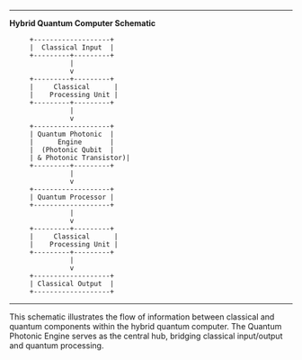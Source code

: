 
---

**Hybrid Quantum Computer Schematic**

```
     +-------------------+
     |  Classical Input  |
     +---------+---------+
               |
               v
     +---------+---------+
     |     Classical      |
     |    Processing Unit |
     +---------+---------+
               |
               v
     +-------------------+
     | Quantum Photonic  |
     |      Engine       |
     |  (Photonic Qubit  |
     | & Photonic Transistor)|
     +---------+---------+
               |
               v
     +-------------------+
     | Quantum Processor |
     +-------------------+
               |
               v
     +---------+---------+
     |     Classical      |
     |    Processing Unit |
     +---------+---------+
               |
               v
     +-------------------+
     | Classical Output  |
     +-------------------+
```

---

This schematic illustrates the flow of information between classical and quantum components within the hybrid quantum computer. The Quantum Photonic Engine serves as the central hub, bridging classical input/output and quantum processing.

